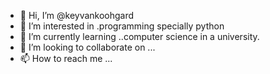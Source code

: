 - 👋 Hi, I’m @keyvankoohgard
- 👀 I’m interested in .programming specially python
- 🌱 I’m currently learning ..computer science in a university.
- 💞️ I’m looking to collaborate on ...
- 📫 How to reach me ...

<!---
keyvankoohgard/keyvankoohgard is a ✨ special ✨ repository because its `README.md` (this file) appears on your GitHub profile.
You can click the Preview link to take a look at your changes.
--->

